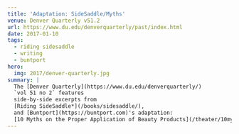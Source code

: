 ```yaml
---
title: 'Adaptation: SideSaddle/Myths'
venue: Denver Quarterly v51.2
url: https://www.du.edu/denverquarterly/past/index.html
date: 2017-01-10
tags:
  - riding sidesaddle
  - writing
  - buntport
hero:
  img: 2017/denver-quarterly.jpg
summary: |
  The [Denver Quarterly](https://www.du.edu/denverquarterly/)
  `vol 51 no 2` features
  side-by-side excerpts from
  [Riding SideSaddle*](/books/sidesaddle/),
  and [Buntport](https://buntport.com)'s adaptation:
  [10 Myths on the Proper Application of Beauty Products](/theater/10myths/).
---
```

